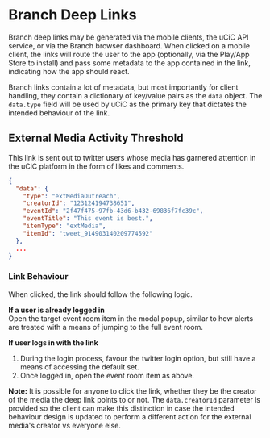 # Branch Deep Links

Branch deep links may be generated via the mobile clients, the uCiC API service, or via the Branch browser dashboard. When clicked on a mobile client, the links will route the user to the app (optionally, via the Play/App Store to install) and pass some metadata to the app contained in the link, indicating how the app should react.

Branch links contain a lot of metadata, but most importantly for client handling, they contain a dictionary of key/value pairs as the `data` object. The `data.type` field will be used by uCiC as the primary key that dictates the intended behaviour of the link.

## External Media Activity Threshold
This link is sent out to twitter users whose media has garnered attention in the uCiC platform in the form of likes and comments.   

```json
{
  "data": {
    "type": "extMediaOutreach",
    "creatorId": "123124194738651",
    "eventId": "2f47f475-97fb-43d6-b432-69836f7fc39c",
    "eventTitle": "This event is best.",
    "itemType": "extMedia",
    "itemId": "tweet_914903140209774592"
  },
  ...
}
```
### Link Behaviour
When clicked, the link should follow the following logic. 

**If a user is already logged in**  
Open the target event room item in the modal popup, similar to how alerts are treated with a means of jumping to the full event room.  

**If user logs in with the link**  
1. During the login process, favour the twitter login option, but still have a means of accessing the default set.
2. Once logged in, open the event room item as above.

**Note:** It is possible for anyone to click the link, whether they be the creator of the media the deep link points to or not. The `data.creatorId` parameter is provided so the client can make this distinction in case the intended behaviour design is updated to perform a different action for the external media's creator vs everyone else. 

